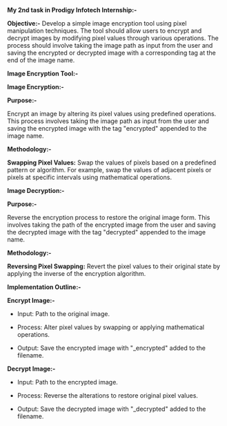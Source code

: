 **My 2nd task in Prodigy Infotech Internship:-**

**Objective:-** Develop a simple image encryption tool using pixel manipulation techniques. The tool should allow users to encrypt and 
               decrypt images by modifying pixel values through various operations. The process should involve taking the image path as 
               input from the user and saving the encrypted or decrypted image with a corresponding tag at the end of the image name.

**Image Encryption Tool:-**

**Image Encryption:-**

**Purpose:-**

   Encrypt an image by altering its pixel values using predefined operations. This process involves taking the image path as input from 
   the user and saving the encrypted image with the tag "encrypted" appended to the image name.

**Methodology:-**

**Swapping Pixel Values:** Swap the values of pixels based on a predefined pattern or algorithm. For example, swap the values of adjacent 
pixels or pixels at specific intervals using mathematical operations.

**Image Decryption:-**

**Purpose:-**

  Reverse the encryption process to restore the original image form. This involves taking the path of the encrypted image from the user
  and saving the decrypted image with the tag "decrypted" appended to the image name.

**Methodology:-**

**Reversing Pixel Swapping:** Revert the pixel values to their original state by applying the inverse of the encryption algorithm.

**Implementation Outline:-**

**Encrypt Image:-**

* Input: Path to the original image.

* Process: Alter pixel values by swapping or applying mathematical operations.

* Output: Save the encrypted image with "_encrypted" added to the filename.

**Decrypt Image:-**

* Input: Path to the encrypted image.

* Process: Reverse the alterations to restore original pixel values.

* Output: Save the decrypted image with "_decrypted" added to the filename.

